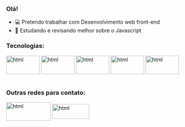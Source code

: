 ### Olá!


- 💻 Pretendo trabalhar com Desenvolvimento web front-end
- 📜 Estudando e revisando melhor sobre o Javascript

### Tecnologias:
<div style="display: inline_block">
  <img align="center" alt="html" height="50" width="90" src="https://cdn.jsdelivr.net/gh/devicons/devicon/icons/html5/html5-original-wordmark.svg">
  <img align="center" alt="html" height="50" width="90" src="https://cdn.jsdelivr.net/gh/devicons/devicon/icons/css3/css3-original-wordmark.svg">
  <img align="center" alt="html" height="50" width="90" src="https://cdn.jsdelivr.net/gh/devicons/devicon/icons/javascript/javascript-original.svg">
  <img align="center" alt="html" height="50" width="90" src="https://cdn.jsdelivr.net/gh/devicons/devicon/icons/jquery/jquery-original-wordmark.svg">
  <img align="center" alt="html" height="50" width="90" src="https://cdn.jsdelivr.net/gh/devicons/devicon/icons/bootstrap/bootstrap-plain-wordmark.svg"><br><br>
  
### Outras redes para contato:
  <img align="center" alt="html" height="50" width="120" src="https://img.shields.io/badge/Microsoft_Outlook-0078D4?style=for-the-badge&logo=microsoft-outlook&logoColor=white">
   <img align="center" alt="html" height="40" width="100" src="https://cdn.jsdelivr.net/gh/devicons/devicon/icons/linkedin/linkedin-original.svg">

